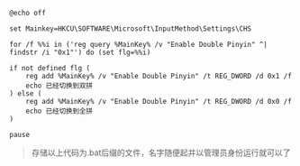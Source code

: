 

    @echo off
    
    set Mainkey=HKCU\SOFTWARE\Microsoft\InputMethod\Settings\CHS
    
    for /f %%i in ('reg query %MainKey% /v "Enable Double Pinyin" ^| findstr /i "0x1"') do (set flg=%%i)
    
    if not defined flg (
        reg add %MainKey% /v "Enable Double Pinyin" /t REG_DWORD /d 0x1 /f
        echo 已经切换到双拼
    ) else (
        reg add %MainKey% /v "Enable Double Pinyin" /t REG_DWORD /d 0x0 /f
        echo 已经切换到全拼
    )
    
    pause
    
> 存储以上代码为.bat后缀的文件，名字随便起并以管理员身份运行就可以了